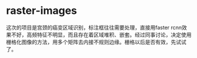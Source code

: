 # raster-images
这次的项目是宫颈的癌变区域识别，标注框往往需要处理，直接用faster rcnn效果不好，高频特征不明显，而且存在着区域堆积、嵌套。经过同事讨论，决定使用栅格化图像的方法，用多个矩阵去内接不规则边缘。栅格以后是否有效，先试试了。
